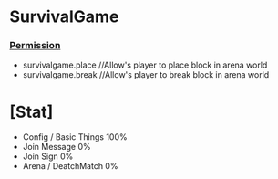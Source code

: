 # SurvivalGame

### [Permission](https://github.com/AndreTheGamer/SurvivalGame/)
  - survivalgame.place //Allow's player to place block in arena world
  - survivalgame.break //Allow's player to break block in arena world


# [Stat]

- Config / Basic Things 100%
- Join Message 0%
- Join Sign 0%
- Arena / DeatchMatch 0%
